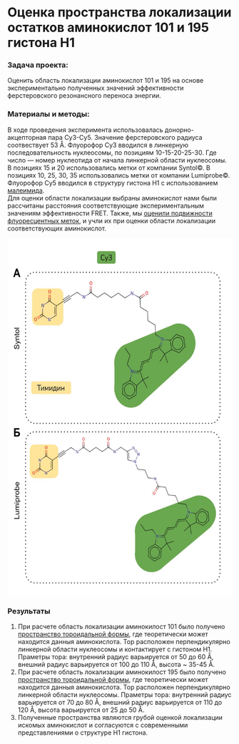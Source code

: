 # Оценка пространства локализации остатков аминокислот 101 и 195 гистона Н1 

### Задача проекта: 
Оценить область локализации аминокислот 101 и 195 на основе экспериментально полученных значений эффективности ферстеровского резонансного переноса энергии.

### Материалы и методы:
В ходе проведения эксперимента использовалась донорно-акцепторная пара Cy3-Cy5. Значение ферстеровского радиуса соотвествует 53 Å. Флуорофор Су3 вводился в линкерную последовательность нуклеосомы, по позициям 10-15-20-25-30. Где число —  номер нуклеотида от начала линкерной области нуклеосомы. В позициях 15 и 20 использовались метки от компании Syntol©. В позициях 10, 25, 30, 35 использовались метки от компании Lumiprobe©. Флуорофор Су5 вводился в структуру гистона Н1 с использованием [малеимида](https://ru.lumiprobe.com/protocols/protein-maleimide-labeling). \
Для оценки области локализации выбраны аминокислот нами были рассчитаны расстояния соответствующие экспериментальным значениям эффективности FRET. Также, мы [оценили подвижности флуоресцентных меток](https://github.com/NVKristovs/nucl_FRET_analysis/blob/main/images/%D0%9F%D1%80%D0%B8%D0%BC%D0%B5%D1%80%20%D0%B4%D0%BE%D1%81%D1%82%D1%83%D0%BD%D1%8B%D1%85%20%D0%BE%D0%B1%D1%8A%D0%B5%D0%BC%D0%BE%D0%B2%20%D0%B4%D0%BB%D1%8F%20%D1%84%D0%BB%D1%83%D0%BE%D1%80%D0%B5%D1%81%D1%86%D0%B5%D0%BD%D1%82%D0%BD%D1%8B%D1%85%20%D0%BC%D0%B5%D1%82%D0%BE%D0%BA%20%D0%A1%D1%833.png), и учли их при оценки области локализации соответствующих аминокислот.

<img src="https://github.com/NVKristovs/nucl_FRET_analysis/blob/main/images/%D0%9A%D0%BE%D0%BF%D0%B8%D1%8F%20%D0%9F%D1%80%D0%B8%D0%BC%D0%B5%D1%80%D1%8B%20%D0%BB%D0%B8%D0%BD%D0%BA%D0%B5%D1%80%D0%BE%D0%B2%20%D0%B8%20%D0%BC%D0%B5%D1%82%D0%BE%D0%BA.jpg" width="600" height="800"/>

### Результаты 
1. При расчете область локализации аминокилост 101 было получено [пространство тороидальной формы](https://github.com/NVKristovs/nucl_FRET_analysis/blob/main/images/101_space.jpg), где теоретически может находится данныя аминокислота. Тор расположен перпендикулярно линкерной области нуклеосомы и контактирует с гистоном Н1.  Праметры тора: внутренний радиус варьируется от 50 до 60 Å, внешний радиус варьируется от 100 до 110 Å, высота ~ 35-45 Å.
2. При расчете область локализации аминокилост 195 было получено [пространство тороидальной формы](https://github.com/NVKristovs/nucl_FRET_analysis/blob/main/images/195_space.jpg), где теоретически может находится данныя аминокислота. Тор расположен перпендикулярно линкерной области нуклеосомы. 
Праметры тора: внутренний радиус варьируется от 70 до 80 Å, внешний радиус варьируется от 110 до 120 Å, высота варьируется от 25 до 50 Å.
3. Полученные пространства являются грубой оценкой локализации искомых аминокислот и согласуются с современными представлениями о структуре Н1 гистона.
